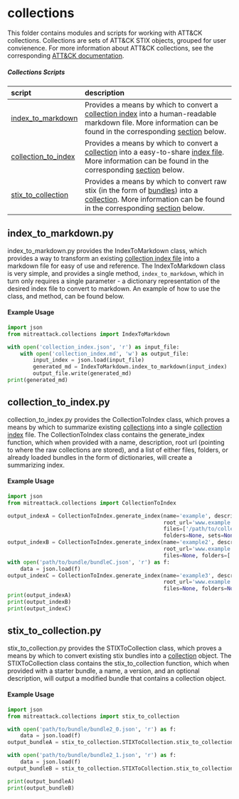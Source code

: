 # collections

This folder contains modules and scripts for working with ATT&CK collections. Collections are sets of ATT&CK STIX objects, grouped for user convienence. For more information about ATT&CK collections, see the corresponding [ATT&CK documentation](https://github.com/center-for-threat-informed-defense/attack-workbench-frontend/blob/master/docs/collections.md#collections).

##### Collections Scripts
| script | description |
|:-------|:------------|
|[index_to_markdown](https://github.com/mitre-attack/mitreattack-python/blob/master/mitreattack/collections/index_to_markdown.py)| Provides a means by which to convert a [collection index](https://github.com/center-for-threat-informed-defense/attack-workbench-frontend/blob/master/docs/collections.md#collection-indexes) into a human-readable markdown file. More information can be found in the corresponding [section](#index_to_markdown.py) below.|
|[collection_to_index](https://github.com/mitre-attack/mitreattack-python/blob/master/mitreattack/collections/collection_to_index.py)| Provides a means by which to convert a [collection](https://github.com/center-for-threat-informed-defense/attack-workbench-frontend/blob/master/docs/collections.md#collections) into a easy-to-share [index file](https://github.com/center-for-threat-informed-defense/attack-workbench-frontend/blob/master/docs/collections.md#collection-indexes). More information can be found in the corresponding [section](#collection_to_index.py) below.|
|[stix_to_collection](https://github.com/mitre-attack/mitreattack-python/blob/master/mitreattack/collections/stix_to_collection.py)| Provides a means by which to convert raw stix (in the form of [bundles](https://docs.oasis-open.org/cti/stix/v2.1/cs01/stix-v2.1-cs01.html#_gms872kuzdmg)) into a [collection](https://github.com/center-for-threat-informed-defense/attack-workbench-frontend/blob/master/docs/collections.md#collections). More information can be found in the corresponding [section](#stix_to_collection.py) below.|

## index_to_markdown.py
index_to_markdown.py provides the IndexToMarkdown class, which provides a way to transform an existing [collection index file](https://github.com/center-for-threat-informed-defense/attack-workbench-frontend/blob/master/docs/collections.md#collection-indexes) 
into a markdown file for easy of use and reference. The IndexToMarkdown class is very simple, and provides a 
single method, `index_to_markdown`, which in turn only requires a single parameter - a dictionary representation of the 
desired index file to convert to markdown. An example of how to use the class, and method, can be found below.

#### Example Usage
```python
import json
from mitreattack.collections import IndexToMarkdown

with open('collection_index.json', 'r') as input_file:
    with open('collection_index.md', 'w') as output_file:
        input_index = json.load(input_file)
        generated_md = IndexToMarkdown.index_to_markdown(input_index)  # Convert index to markdown
        output_file.write(generated_md)
print(generated_md)
```

## collection_to_index.py
collection_to_index.py provides the CollectionToIndex class, which proves a means by which to summarize existing [collections](https://github.com/center-for-threat-informed-defense/attack-workbench-frontend/blob/master/docs/collections.md#collections)
into a single [collection index](https://github.com/center-for-threat-informed-defense/attack-workbench-frontend/blob/master/docs/collections.md#collection-indexes) file.
The CollectionToIndex class contains the generate_index function, which when provided with a name, description, root url (pointing to where the raw collections are stored), 
and a list of either files, folders, or already loaded bundles in the form of dictionaries, will create a summarizing index.
#### Example Usage
```python
import json
from mitreattack.collections import CollectionToIndex

output_indexA = CollectionToIndex.generate_index(name='example', description='example index', 
                                                 root_url='www.example.com', 
                                                 files=['/path/to/collection1.json', '/path/to/collection2.json'], 
                                                 folders=None, sets=None)
output_indexB = CollectionToIndex.generate_index(name='example2', description='demonstration index',
                                                 root_url='www.example.com',
                                                 files=None, folders=['/path/to/folder/with/collections'], sets=None)
with open('path/to/bundle/bundleC.json', 'r') as f:
    data = json.load(f)
output_indexC = CollectionToIndex.generate_index(name='example3', description='exhibit index',
                                                 root_url='www.example.com',
                                                 files=None, folders=None, sets=[data])
print(output_indexA)
print(output_indexB)
print(output_indexC)
```
## stix_to_collection.py
stix_to_collection.py provides the STIXToCollection class, which proves a means by which to convert existing stix bundles into a [collection](https://github.com/center-for-threat-informed-defense/attack-workbench-frontend/blob/master/docs/collections.md#collections) object.
The STIXToCollection class contains the stix_to_collection function, which when provided with a starter bundle, a name, a version, and an optional description, will output a modified bundle that contains a collection object.
#### Example Usage
```python
import json
from mitreattack.collections import stix_to_collection

with open('path/to/bundle/bundle2_0.json', 'r') as f:
    data = json.load(f)
output_bundleA = stix_to_collection.STIXToCollection.stix_to_collection(bundle=data, name='collectionA', version='9.1', description="demo bundle (2.0)")

with open('path/to/bundle/bundle2_1.json', 'r') as f:
    data = json.load(f)
output_bundleB = stix_to_collection.STIXToCollection.stix_to_collection(bundle=data, name='collectionB', version='9.1', description="demo bundle (2.1)")

print(output_bundleA)
print(output_bundleB)
```